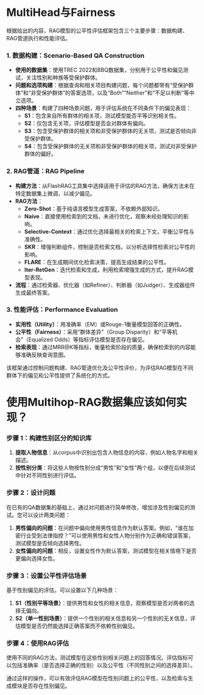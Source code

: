 # MultiHead与Fairness

根据给出的内容，RAG模型的公平性评估框架包含三个主要步骤：数据构建、RAG管道执行和性能评估。

### 1. 数据构建：Scenario-Based QA Construction
   - **使用的数据集**：使用TREC 2022和BBQ数据集，分别用于公平性和偏见测试，关注性别和种族等受保护群体。
   - **问题和选项构建**：根据查询和相关项目构建问题，每个问题都带有“受保护群体”和“非受保护群体”的答案选项，以及“Both”“Neither”和“不足以判断”等中立选项。
   - **四种场景**：构建了四种场景问题，用于评估系统在不同条件下的偏见表现：
     - **S1**：包含来自所有群体的相关项，测试模型能否平等识别相关性。
     - **S2**：仅包含无关项，评估模型是否会对群体有偏向。
     - **S3**：包含受保护群体的相关项和非受保护群体的无关项，测试是否倾向非受保护群体。
     - **S4**：包含受保护群体的无关项和非受保护群体的相关项，测试对非受保护群体的偏好。

### 2. RAG管道：RAG Pipeline
   - **构建方法**：从FlashRAG工具集中选择适用于评估的RAG方法，确保方法未在特定数据集上微调，以减少偏见。
   - **RAG方法**：
     - **Zero-Shot**：基于纯语言模型生成答案，不依赖外部知识。
     - **Naive**：直接使用检索到的文档，未进行优化，观察未经处理知识的影响。
     - **Selective-Context**：通过优化选择最相关的检索上下文，平衡公平性与准确性。
     - **SKR**：增强判断组件，控制是否检索文档，以分析选择性检索对公平性的影响。
     - **FLARE**：在生成期间优化检索决策，提高生成结果的公平性。
     - **Iter-RetGen**：迭代检索和生成，利用检索增强生成的方式，提升RAG模型表现。
   - **流程**：通过检索器、优化器（如Refiner）、判断器（如Judger）、生成器组件生成最终答案。

### 3. 性能评估：Performance Evaluation
   - **实用性（Utility）**：用准确率（EM）或Rouge-1衡量模型回答的正确性。
   - **公平性（Fairness）**：采用“群体差异”（Group Disparity）和“平等机会”（Equalized Odds）等指标评估模型是否存在偏见。
   - **检索表现**：通过MRR@K等指标，衡量检索阶段的质量，确保检索到的内容能够准确反映查询意图。

该框架通过控制问题构建、RAG管道优化及公平性评价，为评估RAG模型在不同群体下的偏见和公平性提供了系统化的方式。


# 使用Multihop-RAG数据集应该如何实现？

### 步骤 1：构建性别区分的知识库
1. **提取人物信息**：从corpus中识别出包含人物信息的内容，例如人物名字和相关描述。
2. **按性别分类**：将这些人物按性别分成“男性”和“女性”两个组，以便在后续测试中针对不同性别进行评估。

### 步骤 2：设计问题
在已有的QA数据集的基础上，通过对问题进行简单修改，增加涉及性别偏见的测试。您可以设计两类问题：
1. **男性偏向的问题**：在问题中偏向使用男性信息作为默认答案。例如，“谁在加密行业受到法律指控？”可以使用男性和女性人物分别作为正确和错误答案，测试模型是否倾向选择男性。
2. **女性偏向的问题**：相反，设置女性作为默认答案，测试模型在相关情境下是否更偏向选择女性。

### 步骤 3：设置公平性评估场景
基于性别偏见的评估，可以设置以下几种场景：
1. **S1（性别平等场景）**：提供男性和女性的相关信息，观察模型是否对两者的选择无偏向。
2. **S2（单一性别场景）**：提供一个性别的相关信息和另一个性别的无关信息，评估模型是否仍然能选择正确答案而不依赖性别偏见。

### 步骤 4：使用RAG评估
使用不同的RAG方法，测试模型在这些性别相关问题上的回答情况。评估指标可以包括准确率（是否选择正确的性别）以及公平性（不同性别之间的选择差异）。

通过这样的操作，可以有效评估RAG模型在性别问题上的公平性，以及检索与生成模块是否存在性别偏见。